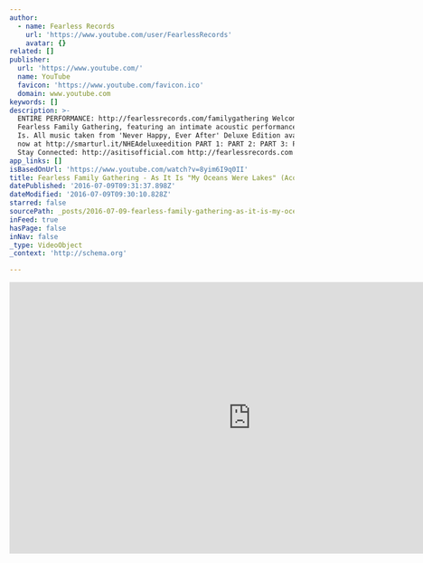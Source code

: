 ```yaml
---
author:
  - name: Fearless Records
    url: 'https://www.youtube.com/user/FearlessRecords'
    avatar: {}
related: []
publisher:
  url: 'https://www.youtube.com/'
  name: YouTube
  favicon: 'https://www.youtube.com/favicon.ico'
  domain: www.youtube.com
keywords: []
description: >-
  ENTIRE PERFORMANCE: http://fearlessrecords.com/familygathering Welcome to the
  Fearless Family Gathering, featuring an intimate acoustic performance by As It
  Is. All music taken from 'Never Happy, Ever After' Deluxe Edition available
  now at http://smarturl.it/NHEAdeluxeedition PART 1: PART 2: PART 3: PART 4:
  Stay Connected: http://asitisofficial.com http://fearlessrecords.com
app_links: []
isBasedOnUrl: 'https://www.youtube.com/watch?v=8yim6I9q0II'
title: Fearless Family Gathering - As It Is "My Oceans Were Lakes" (Acoustic)
datePublished: '2016-07-09T09:31:37.898Z'
dateModified: '2016-07-09T09:30:10.828Z'
starred: false
sourcePath: _posts/2016-07-09-fearless-family-gathering-as-it-is-my-oceans-were-lakes.md
inFeed: true
hasPage: false
inNav: false
_type: VideoObject
_context: 'http://schema.org'

---
```

<iframe src="https://cdn.embedly.com/widgets/media.html?src=https%3A%2F%2Fwww.youtube.com%2Fembed%2F8yim6I9q0II%3Ffeature%3Doembed&amp;url=http%3A%2F%2Fwww.youtube.com%2Fwatch%3Fv%3D8yim6I9q0II&amp;image=https%3A%2F%2Fi.ytimg.com%2Fvi%2F8yim6I9q0II%2Fhqdefault.jpg&amp;key=b7d04c9b404c499eba89ee7072e1c4f7&amp;type=text%2Fhtml&amp;schema=youtube" width="854" height="480" scrolling="no" frameborder="0" allowfullscreen="" style=""></iframe>